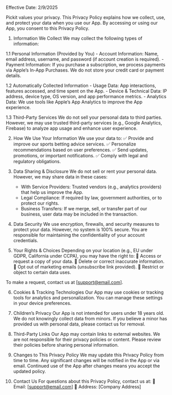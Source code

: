 Effective Date: 2/9/2025

Pickit values your privacy. This Privacy Policy explains how we collect, use, and protect your data when you use our App. By accessing or using our App, you consent to this Privacy Policy.

1. Information We Collect
We may collect the following types of information:

1.1 Personal Information (Provided by You)
    - Account Information: Name, email address, username, and password (if account creation is required).
    - Payment Information: If you purchase a subscription, we process payments via Apple’s In-App Purchases. We do not store your credit card or payment details.

1.2 Automatically Collected Information
    - Usage Data: App interactions, features accessed, and time spent on the App.
    - Device & Technical Data: IP address, device type, OS version, and app performance metrics.
    - Analytics Data: We use tools like Apple’s App Analytics to improve the App experience.

1.3 Third-Party Services
We do not sell your personal data to third parties. However, we may use trusted third-party services (e.g., Google Analytics, Firebase) to analyze app usage and enhance user experience.

2. How We Use Your Information
We use your data to:
✅ Provide and improve our sports betting advice services.
✅ Personalize recommendations based on user preferences.
✅ Send updates, promotions, or important notifications.
✅ Comply with legal and regulatory obligations.

3. Data Sharing & Disclosure
We do not sell or rent your personal data. However, we may share data in these cases:
    - With Service Providers: Trusted vendors (e.g., analytics providers) that help us improve the App.
    - Legal Compliance: If required by law, government authorities, or to protect our rights.
    - Business Transfers: If we merge, sell, or transfer part of our business, user data may be included in the transaction.

4. Data Security
We use encryption, firewalls, and security measures to protect your data. However, no system is 100% secure. You are responsible for maintaining the confidentiality of your account credentials.

5. Your Rights & Choices
Depending on your location (e.g., EU under GDPR, California under CCPA), you may have the right to:
🔹 Access or request a copy of your data.
🔹 Delete or correct inaccurate information.
🔹 Opt out of marketing emails (unsubscribe link provided).
🔹 Restrict or object to certain data uses.

To make a request, contact us at [support@email.com].

6. Cookies & Tracking Technologies
Our App may use cookies or tracking tools for analytics and personalization. You can manage these settings in your device preferences.

7. Children’s Privacy
Our App is not intended for users under 18 years old. We do not knowingly collect data from minors. If you believe a minor has provided us with personal data, please contact us for removal.

8. Third-Party Links
Our App may contain links to external websites. We are not responsible for their privacy policies or content. Please review their policies before sharing personal information.

9. Changes to This Privacy Policy
We may update this Privacy Policy from time to time. Any significant changes will be notified in the App or via email. Continued use of the App after changes means you accept the updated policy.

10. Contact Us
For questions about this Privacy Policy, contact us at:
📩 Email: [support@email.com]
📍 Address: [Company Address]
